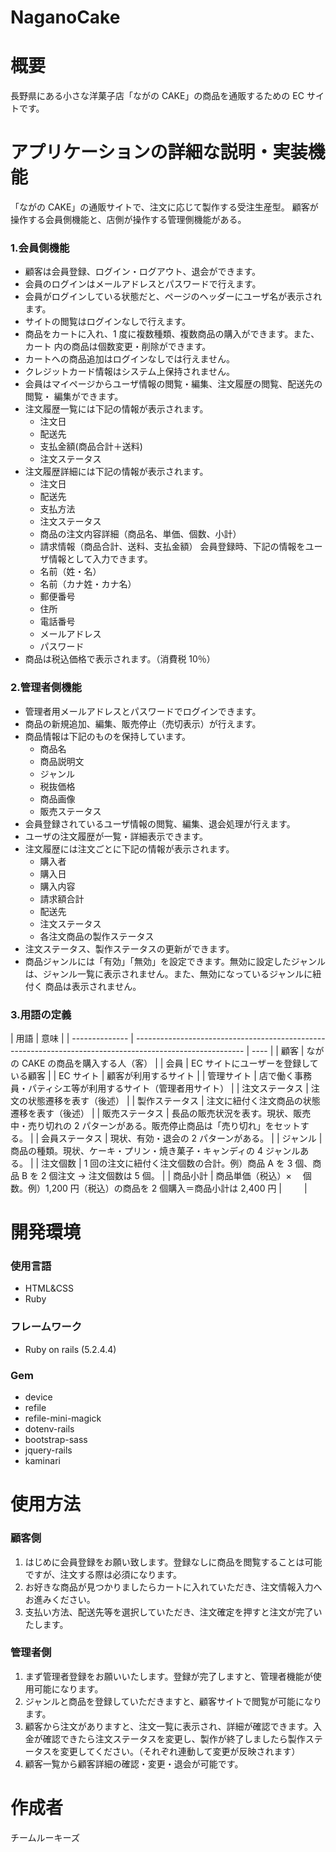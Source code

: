 # **NaganoCake**

# 概要

長野県にある小さな洋菓子店「ながの CAKE」の商品を通販するための EC サイトです。

# アプリケーションの詳細な説明・実装機能

「ながの CAKE」の通販サイトで、注文に応じて製作する受注生産型。
顧客が操作する会員側機能と、店側が操作する管理側機能がある。

### 1.会員側機能

- 顧客は会員登録、ログイン・ログアウト、退会ができます。
- 会員のログインはメールアドレスとパスワードで⾏えます。
- 会員がログインしている状態だと、ページのヘッダーにユーザ名が表示されます。
- サイトの閲覧はログインなしで⾏えます。
- 商品をカートに⼊れ、1 度に複数種類、複数商品の購⼊ができます。また、カート 内の商品は個数変更・削除ができます。
- カートへの商品追加はログインなしでは⾏えません。
- クレジットカード情報はシステム上保持されません。
- 会員はマイページからユーザ情報の閲覧・編集、注⽂履歴の閲覧、配送先の閲覧・ 編集ができます。
- 注⽂履歴⼀覧には下記の情報が表⽰されます。
  - 注⽂⽇
  - 配送先
  - ⽀払⾦額(商品合計＋送料)
  - 注⽂ステータス
- 注⽂履歴詳細には下記の情報が表⽰されます。
  - 注⽂⽇
  - 配送先
  - ⽀払⽅法
  - 注⽂ステータス
  - 商品の注⽂内容詳細（商品名、単価、個数、⼩計）
  - 請求情報（商品合計、送料、⽀払⾦額）
    会員登録時、下記の情報をユーザ情報として⼊⼒できます。
  - 名前（姓・名）
  - 名前（カナ姓・カナ名）
  - 郵便番号
  - 住所
  - 電話番号
  - メールアドレス
  - パスワード
- 商品は税込価格で表⽰されます。（消費税 10％）

### 2.管理者側機能

- 管理者⽤メールアドレスとパスワードでログインできます。
- 商品の新規追加、編集、販売停⽌（売切表⽰）が⾏えます。
- 商品情報は下記のものを保持しています。
  - 商品名
  - 商品説明⽂
  - ジャンル
  - 税抜価格
  - 商品画像
  - 販売ステータス
- 会員登録されているユーザ情報の閲覧、編集、退会処理が⾏えます。
- ユーザの注⽂履歴が⼀覧・詳細表⽰できます。
- 注⽂履歴には注⽂ごとに下記の情報が表⽰されます。
  - 購⼊者
  - 購⼊⽇
  - 購⼊内容
  - 請求額合計
  - 配送先
  - 注⽂ステータス
  - 各注⽂商品の製作ステータス
- 注⽂ステータス、製作ステータスの更新ができます。
- 商品ジャンルには「有効」「無効」を設定できます。無効に設定したジャンル は、ジャンル⼀覧に表⽰されません。また、無効になっているジャンルに紐付く 商品は表⽰されません。

### 3.用語の定義

| 用語           | 意味                                                                                                      |
| -------------- | --------------------------------------------------------------------------------------------------------- | ---- |
| 顧客           | ながの CAKE の商品を購入する人（客）                                                                      |
| 会員           | EC サイトにユーザーを登録している顧客                                                                     |
| EC サイト      | 顧客が利用するサイト                                                                                      |
| 管理サイト     | 店で働く事務員・パティシエ等が利用するサイト（管理者用サイト）                                            |
| 注文ステータス | 注文の状態遷移を表す（後述）                                                                              |
| 製作ステータス | 注文に紐付く注文商品の状態遷移を表す（後述）                                                              |
| 販売ステータス | 長品の販売状況を表す。現状、販売中・売り切れの 2 パターンがある。販売停止商品は「売り切れ」をセットする。 |
| 会員ステータス | 現状、有効・退会の 2 パターンがある。                                                                     |
| ジャンル       | 商品の種類。現状、ケーキ・プリン・焼き菓子・キャンディの 4 ジャンルある。                                 |
| 注文個数       | 1 回の注文に紐付く注文個数の合計。例）商品 A を 3 個、商品 B を 2 個注文 → 注文個数は 5 個。              |
| 商品小計       | 商品単価（税込）× 　個数。例）1,200 円（税込）の商品を 2 個購入＝商品小計は 2,400 円                      | 　　 |

# 開発環境

### 使用言語

- HTML&CSS
- Ruby

### フレームワーク

- Ruby on rails (5.2.4.4)

### Gem

- device
- refile
- refile-mini-magick
- dotenv-rails
- bootstrap-sass
- jquery-rails
- kaminari

# 使用方法

### 顧客側

1. はじめに会員登録をお願い致します。登録なしに商品を閲覧することは可能ですが、注文する際は必須になります。
2. お好きな商品が見つかりましたらカートに入れていただき、注文情報入力へお進みください。
3. 支払い方法、配送先等を選択していただき、注文確定を押すと注文が完了いたします。

### 管理者側

1. まず管理者登録をお願いいたします。登録が完了しますと、管理者機能が使用可能になります。
2. ジャンルと商品を登録していただきますと、顧客サイトで閲覧が可能になります。
3. 顧客から注文がありますと、注文一覧に表示され、詳細が確認できます。入金が確認できたら注文ステータスを変更し、製作が終了しましたら製作ステータスを変更してください。（それぞれ連動して変更が反映されます）
4. 顧客一覧から顧客詳細の確認・変更・退会が可能です。

# 作成者

チームルーキーズ
